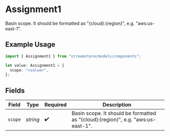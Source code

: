 # Assignment1

Basin scope. It should be formatted as "{cloud}:{region}", e.g. "aws:us-east-1".

## Example Usage

```typescript
import { Assignment1 } from "streamstore/models/components";

let value: Assignment1 = {
  scope: "<value>",
};
```

## Fields

| Field                                                                            | Type                                                                             | Required                                                                         | Description                                                                      |
| -------------------------------------------------------------------------------- | -------------------------------------------------------------------------------- | -------------------------------------------------------------------------------- | -------------------------------------------------------------------------------- |
| `scope`                                                                          | *string*                                                                         | :heavy_check_mark:                                                               | Basin scope. It should be formatted as "{cloud}:{region}", e.g. "aws:us-east-1". |
